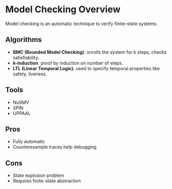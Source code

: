 # Model Checking Overview

Model checking is an automatic technique to verify finite-state systems. 

## Algorithms
- **BMC (Bounded Model Checking)**: unrolls the system for k steps, checks satisfiability.
- **k-induction**: proof by induction on number of steps.
- **LTL (Linear Temporal Logic)**: used to specify temporal properties like safety, liveness.

## Tools
- NuSMV
- SPIN
- UPPAAL

## Pros
- Fully automatic
- Counterexample traces help debugging

## Cons
- State explosion problem
- Requires finite-state abstraction
